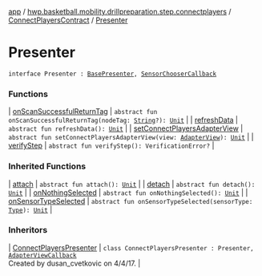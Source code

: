 [app](../../../index.md) / [hwp.basketball.mobility.drillpreparation.step.connectplayers](../../index.md) / [ConnectPlayersContract](../index.md) / [Presenter](.)

# Presenter

`interface Presenter : `[`BasePresenter`](../../../hwp.basketball.mobility/-base-presenter/index.md)`, `[`SensorChooserCallback`](../../../hwp.basketball.mobility.sensortilescan/-sensors-dialog/-sensor-chooser-callback/index.md)

### Functions

| [onScanSuccessfulReturnTag](on-scan-successful-return-tag.md) | `abstract fun onScanSuccessfulReturnTag(nodeTag: `[`String`](https://kotlinlang.org/api/latest/jvm/stdlib/kotlin/-string/index.html)`?): `[`Unit`](https://kotlinlang.org/api/latest/jvm/stdlib/kotlin/-unit/index.html) |
| [refreshData](refresh-data.md) | `abstract fun refreshData(): `[`Unit`](https://kotlinlang.org/api/latest/jvm/stdlib/kotlin/-unit/index.html) |
| [setConnectPlayersAdapterView](set-connect-players-adapter-view.md) | `abstract fun setConnectPlayersAdapterView(view: `[`AdapterView`](../-adapter-view/index.md)`): `[`Unit`](https://kotlinlang.org/api/latest/jvm/stdlib/kotlin/-unit/index.html) |
| [verifyStep](verify-step.md) | `abstract fun verifyStep(): VerificationError?` |

### Inherited Functions

| [attach](../../../hwp.basketball.mobility/-base-presenter/attach.md) | `abstract fun attach(): `[`Unit`](https://kotlinlang.org/api/latest/jvm/stdlib/kotlin/-unit/index.html) |
| [detach](../../../hwp.basketball.mobility/-base-presenter/detach.md) | `abstract fun detach(): `[`Unit`](https://kotlinlang.org/api/latest/jvm/stdlib/kotlin/-unit/index.html) |
| [onNothingSelected](../../../hwp.basketball.mobility.sensortilescan/-sensors-dialog/-sensor-chooser-callback/on-nothing-selected.md) | `abstract fun onNothingSelected(): `[`Unit`](https://kotlinlang.org/api/latest/jvm/stdlib/kotlin/-unit/index.html) |
| [onSensorTypeSelected](../../../hwp.basketball.mobility.sensortilescan/-sensors-dialog/-sensor-chooser-callback/on-sensor-type-selected.md) | `abstract fun onSensorTypeSelected(sensorType: `[`Type`](../../../hwp.basketball.mobility.device.sensor/-base-sensor/-type/index.md)`): `[`Unit`](https://kotlinlang.org/api/latest/jvm/stdlib/kotlin/-unit/index.html) |

### Inheritors

| [ConnectPlayersPresenter](../../-connect-players-presenter/index.md) | `class ConnectPlayersPresenter : Presenter, `[`AdapterViewCallback`](../-adapter-view-callback/index.md)<br>Created by dusan_cvetkovic on 4/4/17. |


